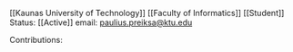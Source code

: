 [[Kaunas University of Technology]]
[[Faculty of Informatics]]
[[Student]]
Status: [[Active]]
email: paulius.preiksa@ktu.edu


Contributions:
